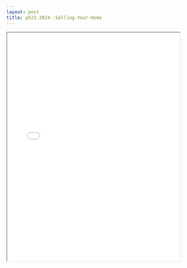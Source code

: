 ```yaml
---
layout: post
title: p523-2024--Selling-Your-Home
---
```


<div class="pdf-container">
<iframe src="/ea//_pdf-2-md/p523-2024--Selling-Your-Home.pdf" height="600" width="90%" allowFullScreen="true"></iframe>
</div>

